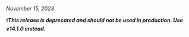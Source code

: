 *November 15, 2023*

❗***This release is deprecated and should not be used in production. Use v14.1.0 instead.***
